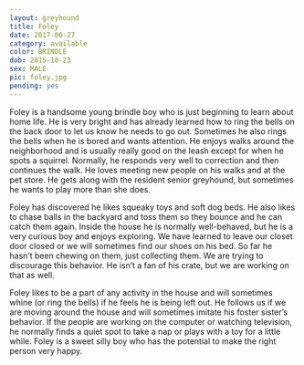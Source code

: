 ```yaml
---
layout: greyhound
title: Foley
date: 2017-06-27
category: available
color: BRINDLE
dob: 2015-10-23
sex: MALE
pic: foley.jpg
pending: yes
---
```


Foley is a handsome young brindle boy who is just beginning to learn about home life.  He is very bright and has already learned how to ring the bells on the back door to let us know he needs to go out.  Sometimes he also rings the bells when he is bored and wants attention.  He enjoys walks around the neighborhood and is usually really good on the leash except for when he spots a squirrel.  Normally, he responds very well to correction and then continues the walk.  He loves meeting new people on his walks and at the pet store.    He gets along with the resident senior greyhound, but sometimes he wants to play more than she does.   

Foley has discovered he likes squeaky toys and soft dog beds.    He also likes to chase balls in the backyard and toss them so they bounce and he can catch them again.   Inside the house he is normally well-behaved, but he is a very curious boy and enjoys exploring.   We have learned to leave our closet door closed or we will sometimes find our shoes on his bed.  So far he hasn’t been chewing on them, just collecting them.  We are trying to discourage this behavior.   He isn’t a fan of his crate, but we are working on that as well.   

Foley likes to be a part of any activity in the house and will sometimes whine (or ring the bells) if he feels he is being left out.   He follows us if we are moving around the house and will sometimes imitate his foster sister’s behavior.   If the people are working on the computer or watching television, he normally finds a quiet spot to take a nap or plays with a toy for a little while.     Foley is a sweet silly boy who has the potential to make the right person very happy.
